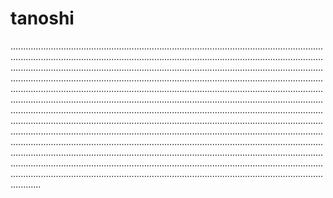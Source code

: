 # tanoshi

........................................................................................................................................................................................................................................................................................................................................................................................................................................................................................................................................................................................................................................................................................................................................................................................................................................................................................................................................................................................................................................................................................................................................................................................................................................................................................................................................................................................................................................................................................................................................................................................................................................................................................